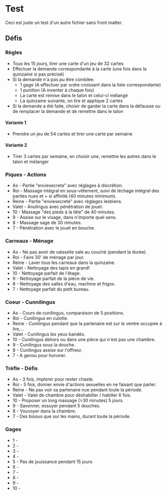 ---
---
# Test

Ceci est juste un test d'un autre fichier sans front matter.

## Défis

### Règles

* Tous les 15 jours, tirer une carte d'un jeu de 32 cartes
* Effectuer la demande correspondante à la carte (une fois dans la quinzaine si pas précisé)
* Si la demande n'a pas pu être comblée:
  * 1 gage (A effectuer par ordre croissant dans la liste correspondante)
  * 1 punition (A inventer à chaque fois)
  * La carte est remise dans le talon et celui-ci mélangé
  * La quinzaine suivante, on tire et applique 2 cartes
* Si la demande a été faite, choisir de garder la carte dans la défausse ou de remplacer la demande et de remettre dans le talon

#### Variante 1

* Prendre un jeu de 54 cartes et tirer une carte par semaine

#### Variante 2

* Tirer 3 cartes par semaine, en choisir une, remettre les autres dans le talon et mélanger

### Piques - Actions

* As - Partie "enviesecrete" avec réglages à discrétion.
* Roi - Massage intégral en sous-vêtement, suivi de léchage intégral des parties nues et + si affinité (40 minutes minimum).
* Reine - Partie "enviesecrete" avec réglages lesbiens.
* Valet - Anulingus avec pénétration de jouet.
* 10 - Massage "des pieds à la tête" de 40 minutes.
* 9 - Assise sur le visage, dans n'importe quel sens.
* 8 - Massage sage de 30 minutes.
* 7 - Pénétration avec le jouet en bouche.

### Carreaux - Ménage

* As - Ne pas avoir de vaisselle sale au couché (pendant la durée).
* Roi - Faire 30' de ménage par jour.
* Reine - Laver tous les carreaux dans la quinzaine.
* Valet - Nettoyage des tapis en grand!
* 10 - Nettoyage parfait de l'étage.
* 9 - Nettoyage parfait de la pièce de vie.
* 8 - Nettoyage des salles d'eau, machine et frigos.
* 7 - Nettoyage parfait du petit bureau.

### Coeur - Cunnilingus

* As - Cours de cunilingus, comparaison de 5 positions.
* Roi - Cunilingus en culotte.
* Reine - Cunilingus pendant que la partenaire est sur le ventre occupée à lire,...
* Valet - Cunilingus les yeux bandés.
* 10 - Cunilingus dehors ou dans une pièce qui n'est pas une chambre.
* 9 - Cunilingus sous la douche.
* 8 - Cunilingus assise sur l'offreur.
* 7 - A genou pour honorer.

### Trèfle - Défis

* As - 3 fois, implorer pour rester chaste.
* Roi - 5 fois, donner envie d'actions sexuelles en ne faisant que parler.
* Reine - Ne pas voir sa partenaire nue pendant toute la période.
* Valet - Valet de chambre pour déshabiller / habiller 6 fois.
* 10 - Proposer un long massage (>30 minutes) 5 jours.
* 9 - Savonner, essuyer pendant 5 douches.
* 8 - Vouvoyer dans la chambre.
* 7 - Des bisous que sur les mains, durant toute la période.

### Gages

* 1 -
* 2 -
* 3 -
* 4 -
* 5 - Pas de jouissance pendant 15 jours
* 6 -
* 7 -
* 8 -
* 9 -
* 10 -